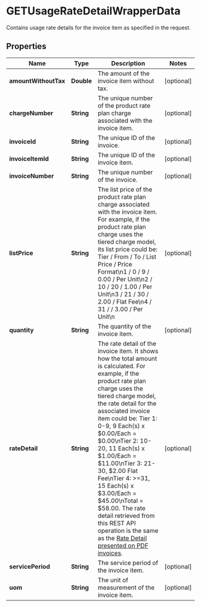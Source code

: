 

# GETUsageRateDetailWrapperData

Contains usage rate details for the invoice item as specified in the request. 

## Properties

| Name | Type | Description | Notes |
|------------ | ------------- | ------------- | -------------|
|**amountWithoutTax** | **Double** | The amount of the invoice item without tax.  |  [optional] |
|**chargeNumber** | **String** | The unique number of the product rate plan charge associated with the invoice item.  |  [optional] |
|**invoiceId** | **String** | The unique ID of the invoice.  |  [optional] |
|**invoiceItemId** | **String** | The unique ID of the invoice item.  |  [optional] |
|**invoiceNumber** | **String** | The unique number of the invoice.  |  [optional] |
|**listPrice** | **String** | The list price of the product rate plan charge associated with the invoice item. For example, if the product rate plan charge uses the tiered charge model, its list price could be:   Tier / From / To / List Price / Price Format\\n1 / 0 / 9 / 0.00 / Per Unit\\n2 / 10 / 20 / 1.00 / Per Unit\\n3 / 21 / 30 / 2.00 / Flat Fee\\n4 / 31 /   / 3.00 / Per Unit\\n  |  [optional] |
|**quantity** | **String** | The quantity of the invoice item.  |  [optional] |
|**rateDetail** | **String** | The rate detail of the invoice item. It shows how the total amount is calculated. For example, if the product rate plan charge uses the tiered charge model, the rate detail for the associated invoice item could be:   Tier 1: 0-9, 9 Each(s) x $0.00/Each &#x3D; $0.00\\nTier 2: 10-20, 11 Each(s) x $1.00/Each &#x3D; $11.00\\nTier 3: 21-30, $2.00 Flat Fee\\nTier 4: &gt;&#x3D;31, 15 Each(s) x $3.00/Each &#x3D; $45.00\\nTotal &#x3D; $58.00.   The rate detail retrieved from this REST API operation is the same as the [Rate Detail presented on PDF invoices](https://knowledgecenter.zuora.com/Billing/Billing_and_Payments/IA_Invoices/Create_a_custom_invoice_template/DD_Display_Usage_Charge_Breakdown#How_UsageSummary.RateDetail_is_displayed_on_invoices).   |  [optional] |
|**servicePeriod** | **String** | The service period of the invoice item.  |  [optional] |
|**uom** | **String** | The unit of measurement of the invoice item.  |  [optional] |



